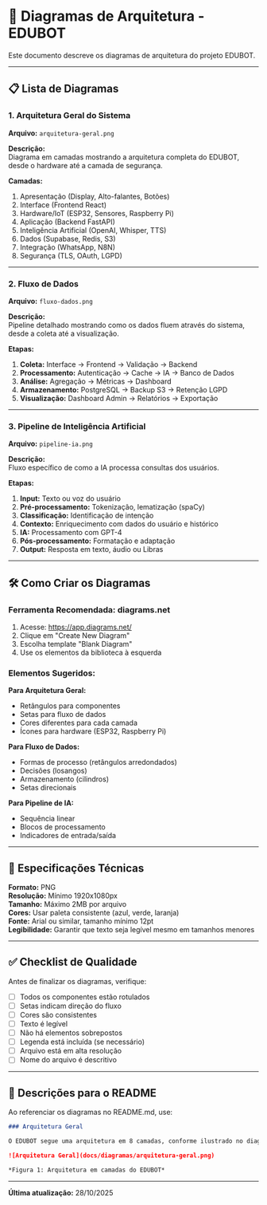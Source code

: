# 📐 Diagramas de Arquitetura - EDUBOT

Este documento descreve os diagramas de arquitetura do projeto EDUBOT.

---

## 📋 Lista de Diagramas

### 1. Arquitetura Geral do Sistema
**Arquivo:** `arquitetura-geral.png`

**Descrição:**  
Diagrama em camadas mostrando a arquitetura completa do EDUBOT, desde o hardware até a camada de segurança.

**Camadas:**
1. Apresentação (Display, Alto-falantes, Botões)
2. Interface (Frontend React)
3. Hardware/IoT (ESP32, Sensores, Raspberry Pi)
4. Aplicação (Backend FastAPI)
5. Inteligência Artificial (OpenAI, Whisper, TTS)
6. Dados (Supabase, Redis, S3)
7. Integração (WhatsApp, N8N)
8. Segurança (TLS, OAuth, LGPD)

---

### 2. Fluxo de Dados
**Arquivo:** `fluxo-dados.png`

**Descrição:**  
Pipeline detalhado mostrando como os dados fluem através do sistema, desde a coleta até a visualização.

**Etapas:**
1. **Coleta:** Interface → Frontend → Validação → Backend
2. **Processamento:** Autenticação → Cache → IA → Banco de Dados
3. **Análise:** Agregação → Métricas → Dashboard
4. **Armazenamento:** PostgreSQL → Backup S3 → Retenção LGPD
5. **Visualização:** Dashboard Admin → Relatórios → Exportação

---

### 3. Pipeline de Inteligência Artificial
**Arquivo:** `pipeline-ia.png`

**Descrição:**  
Fluxo específico de como a IA processa consultas dos usuários.

**Etapas:**
1. **Input:** Texto ou voz do usuário
2. **Pré-processamento:** Tokenização, lematização (spaCy)
3. **Classificação:** Identificação de intenção
4. **Contexto:** Enriquecimento com dados do usuário e histórico
5. **IA:** Processamento com GPT-4
6. **Pós-processamento:** Formatação e adaptação
7. **Output:** Resposta em texto, áudio ou Libras

---

## 🛠️ Como Criar os Diagramas

### Ferramenta Recomendada: diagrams.net

1. Acesse: https://app.diagrams.net/
2. Clique em "Create New Diagram"
3. Escolha template "Blank Diagram"
4. Use os elementos da biblioteca à esquerda

### Elementos Sugeridos:

**Para Arquitetura Geral:**
- Retângulos para componentes
- Setas para fluxo de dados
- Cores diferentes para cada camada
- Ícones para hardware (ESP32, Raspberry Pi)

**Para Fluxo de Dados:**
- Formas de processo (retângulos arredondados)
- Decisões (losangos)
- Armazenamento (cilindros)
- Setas direcionais

**Para Pipeline de IA:**
- Sequência linear
- Blocos de processamento
- Indicadores de entrada/saída

---

## 📏 Especificações Técnicas

**Formato:** PNG  
**Resolução:** Mínimo 1920x1080px  
**Tamanho:** Máximo 2MB por arquivo  
**Cores:** Usar paleta consistente (azul, verde, laranja)  
**Fonte:** Arial ou similar, tamanho mínimo 12pt  
**Legibilidade:** Garantir que texto seja legível mesmo em tamanhos menores

---

## ✅ Checklist de Qualidade

Antes de finalizar os diagramas, verifique:

- [ ] Todos os componentes estão rotulados
- [ ] Setas indicam direção do fluxo
- [ ] Cores são consistentes
- [ ] Texto é legível
- [ ] Não há elementos sobrepostos
- [ ] Legenda está incluída (se necessário)
- [ ] Arquivo está em alta resolução
- [ ] Nome do arquivo é descritivo

---

## 📝 Descrições para o README

Ao referenciar os diagramas no README.md, use:

```markdown
### Arquitetura Geral

O EDUBOT segue uma arquitetura em 8 camadas, conforme ilustrado no diagrama abaixo:

![Arquitetura Geral](docs/diagramas/arquitetura-geral.png)

*Figura 1: Arquitetura em camadas do EDUBOT*
```

---

**Última atualização:** 28/10/2025
